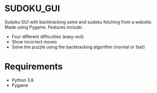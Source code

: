 # SUDOKU_GUI
Sudoku GUI with backtracking solve and sudoku fetching from a website. Made using Pygame.
Features include: 
- Four different difficulties (easy-evil)
- Show incorrect moves 
- Solve the puzzle using the backtracking algorithm (normal or fast)
# Requirements
- Python 3.8
- Pygame
